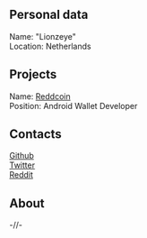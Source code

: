 ## Personal data
Name: "Lionzeye"  
Location: Netherlands  
## Projects 
Name: [Reddcoin](../projects/reddcoin.md)  
Position: Android Wallet Developer  
## Contacts
[Github](https://github.com/lionzeye)  
[Twitter](https://twitter.com/lionzeyecs)  
[Reddit](https://www.reddit.com/user/lionzeye)
## About
-//-
